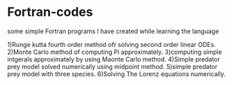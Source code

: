 # Fortran-codes
some simple Fortran programs I have created while learning the language

1)Runge kutta fourth order method ofr solving second order linear ODEs.
2)Monte Carlo method of computing Pi approximately.
3)computing simple intgerals approximately by using Maonte Carlo method.
4)Simple predator prey model solved numerically using midpoint method.
5)simple predator prey model with three species.
6)Solving The Lorenz equations numerically.

